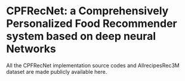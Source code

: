 # CPFRecNet: a Comprehensively Personalized Food Recommender system based on deep neural Networks
All the CPFRecNet implementation source codes and AllrecipesRec3M dataset are made publicly available here.

